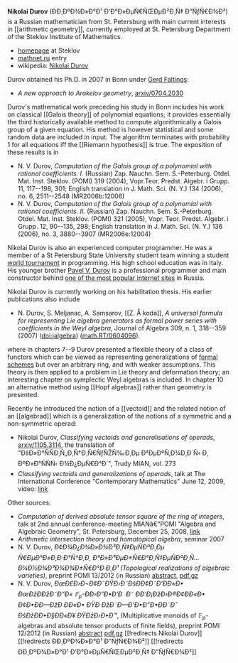 __Nikolai Durov__  (ÐÐ¸ÐºÐ¾Ð»Ð°Ð¹ Ð’Ð°Ð»ÐµÑ€ÑŒÐµÐ²Ð¸Ñ‡ Ð”ÑƒÑ€Ð¾Ð²) is a Russian mathematician from St. Petersburg with main current interests in [[arithmetic geometry]], currently employed at St. Petersburg  Department of the Steklov Institute of Mathematics.

* [homepage](http://www.pdmi.ras.ru/eng/perso/durov.php) at Steklov 
* [mathnet.ru](http://www.mathnet.ru/php/person.phtml?&personid=34084&option_lang=eng) entry
* wikipedia: [Nikolai Durov](http://en.wikipedia.org/wiki/Nikolai_Durov)

Durov obtained his Ph.D. in 2007 in Bonn under [Gerd Faltings](http://en.wikipedia.org/wiki/Gerd_Faltings):

* _A new approach to Arakelov geometry_, [arxiv/0704.2030](http://arxiv.org/abs/0704.2030)

Durov's mathematical work preceding his study in Bonn includes his work on classical [[Galois theory]] of polynomial equations; it provides essentially the third historically available method to compute algorithmically a Galois group of a given equation. His method is however statistical and some random data are included in input. The algorithm terminates with probability $1$ for all equations iff the [[Riemann hypothesis]] is true. The exposition of these results is in

* N. V. Durov, _Computation of the Galois group of a polynomial with rational coefficients. I._ (Russian) Zap. Nauchn. Sem. S.-Peterburg. Otdel. Mat. Inst. Steklov. (POMI) 319 (2004), Vopr.Teor. Predst. Algebr. i Grupp. 11, 117--198, 301; English translation in J. Math. Sci. (N. Y.) 134 (2006), no. 6, 2511--2548 (MR2006b:12006)
* N. V. Durov, _Computation of the Galois group of a polynomial with rational coefficients. II._ (Russian) Zap. Nauchn. Sem. S.-Peterburg. Otdel. Mat. Inst. Steklov. (POMI) 321 (2005), Vopr. Teor. Predst. Algebr. i Grupp. 12, 90--135, 298; English translation in J. Math. Sci. (N. Y.) 136 (2006), no. 3, 3880--3907 (MR2006e:12004)

Nikolai Durov is also an experienced computer programmer. He was a member of a St Petersburg State University student team winning a student [world tournament](http://www.cs.northwestern.edu/~agupta/_projects/acm_ibm/acm2001.htm) in programming. His high school education was in Italy. His younger brother [Pavel V. Durov](http://durov.vkontakte.ru) is a professional programmer and main constructor behind [one of the most popular internet sites](http://Vkontakte.ru) in Russia. 

Nikolai Durov is currently working on his habilitation thesis. His earlier publications also include 

* N. Durov, S. Meljanac, A. Samsarov, [[Z. Å koda]], _A universal formula for representing Lie algebra generators as formal power series with coefficients in the Weyl algebra_, Journal of Algebra 309, n. 1, 318--359 (2007)
([doi:jalgebra](http://dx.doi.org/10.1016/j.jalgebra.2006.08.025))
([math.RT/0604096](http://front.math.ucdavis.edu/math.RT/0604096)).

where in chapters 7--9 Durov presented a flexible theory of a class of functors which can be viewed as representing generalizations of [formal schemes](http://en.wikipedia.org/wiki/Formal_scheme) but over an arbitrary ring, and with weaker assumptions. This theory is then applied to a problem in Lie theory and deformation theory; an interesting chapter on symplectic Weyl algebras is included. In chapter 10 an alternative method using [[Hopf algebras]] rather than geometry is presented.  

Recently he introduced the notion of a [[vectoid]] and the related notion of an [[algebrad]] which is a generalization of the notions of a symmetric and a non-symmetric operad:

* Nikolai Durov, _Classifying vectoids and generalisations of operads_, [arxiv/1105.3114](http://arxiv.org/abs/1105.3114), the translation of "ÐšÐ»Ð°ÑÑÐ¸Ñ„Ð¸Ñ†Ð¸Ñ€ÑƒÑŽÑ‰Ð¸Ðµ Ð²ÐµÐºÑ‚Ð¾Ð¸Ð´Ñ‹ Ð¸ ÐºÐ»Ð°ÑÑÑ‹ Ð¾Ð¿ÐµÑ€Ð°Ð´", Trudy MIAN, vol. 273 
* _Classifying vectoids and generalizations of operads_, talk at 
The International Conference "Contemporary Mathematics"
June 12, 2009, video: [link](http://www.mathnet.ru/php/presentation.phtml?option_lang=eng&presentid=345) 

Other sources:

* _Computation of derived absolute tensor square of the ring of integers_, talk at 2nd annual conference-meeting MIANâ€“POMI "Algebra and Algebraic Geometry", St. Petersburg, December 25, 2008, [link](http://www.mathnet.ru/php/presentation.phtml?option_lang=eng&presentid=267)  
* _Arithmetic intersection theory and homotopical algebra_, seminar 2007  
* N. V. Durov, _Ð¢Ð¾Ð¿Ð¾Ð»Ð¾Ð³Ð¸Ñ‡ÐµÑÐºÐ¸Ðµ Ñ€ÐµÐ°Ð»Ð¸Ð·Ð°Ñ†Ð¸Ð¸ Ð°Ð»Ð³ÐµÐ±Ñ€Ð°Ð¸Ñ‡ÐµÑÐºÐ¸Ñ… Ð¼Ð½Ð¾Ð³Ð¾Ð¾Ð±Ñ€Ð°Ð·Ð¸Ð¹ (Topological realizations of algebraic varieties)_, preprint POMI 13/2012 (in Russian) [abstract](http://www.pdmi.ras.ru/preprint/2012/12-13.html), [pdf.gz](ftp://ftp.pdmi.ras.ru/pub/publicat/preprint/2012/13-12_rus.pdf.gz)
* N. V. Durov, _ÐœÐ£Ð›Ð¬Ð¢Ð˜ÐŸÐ›Ð˜ÐšÐÐ¢Ð˜Ð’ÐÐ«Ð• ÐœÐžÐÐžÐ˜Ð”Ð« ${\mathbb{F}}_p$-ÐÐ›Ð“Ð•Ð‘Ð  Ð˜ ÐÐ‘Ð¡ÐžÐ›Ð®Ð¢ÐÐ«Ð• Ð¢Ð•ÐÐ—ÐžÐ ÐÐ«Ð• ÐŸÐ ÐžÐ˜Ð—Ð’Ð•Ð”Ð•ÐÐ˜Ð¯ ÐšÐžÐÐ•Ð§ÐÐ«Ð¥ ÐŸÐžÐ›Ð•Ð™_, (Multiplicative monoids of ${\mathbb{F}}_p$-algebras and absolute tensor products of finite fields), preprint POMI 12/2012 (in Russian) [abstract](http://www.pdmi.ras.ru/preprint/2012/12-12.html) [pdf.gz](ftp://ftp.pdmi.ras.ru/pub/publicat/preprint/2012/12-12_rus.pdf.gz)
[[!redirects Nikolai Durov]]
[[!redirects ÐÐ¸ÐºÐ¾Ð»Ð°Ð¹ Ð”ÑƒÑ€Ð¾Ð²]]
[[!redirects ÐÐ¸ÐºÐ¾Ð»Ð°Ð¹ Ð’Ð°Ð»ÐµÑ€ÑŒÐµÐ²Ð¸Ñ‡ Ð”ÑƒÑ€Ð¾Ð²]]

